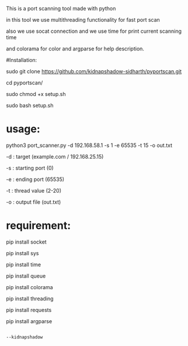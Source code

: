 This is a port scanning tool made with python 

in this tool we use multithreading functionality for fast port scan

also we use socat connection and we use time for print current scanning time 

and colorama for color and argparse for help description.

#Installation:

sudo git clone https://github.com/kidnapshadow-sidharth/pyportscan.git

cd pyportscan/

sudo chmod +x setup.sh

sudo bash setup.sh

# usage:

python3 port_scanner.py -d 192.168.58.1 -s 1 -e 65535 -t 15 -o out.txt

-d : target (example.com / 192.168.25.15) 

-s : starting port (0) 

-e : ending port (65535) 

-t : thread value (2-20) 

-o : output file (out.txt)

# requirement:

pip install socket

pip install sys

pip install time

pip install queue

pip install colorama

pip install threading

pip install requests

pip install argparse




                                                                                          --kidnapshadow



